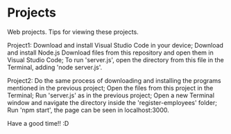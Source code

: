 # Projects
Web projects.
Tips for viewing these projects.

Project1: 
Download and install Visual Studio Code in your device;
Download and install Node.js
Download files from this repository and open them in Visual Studio Code;
To run 'server.js', open the directory from this file in the Terminal, adding 'node server.js'.

Project2: 
Do the same process of downloading and installing the programs mentioned in the previous project;
Open the files from this project in the Terminal;
Run 'server.js' as in the previous project;
Open a new Terminal window and navigate the directory inside the 'register-employees' folder;
Run 'npm start', the page can be seen in localhost:3000.

Have a good time!! :D
